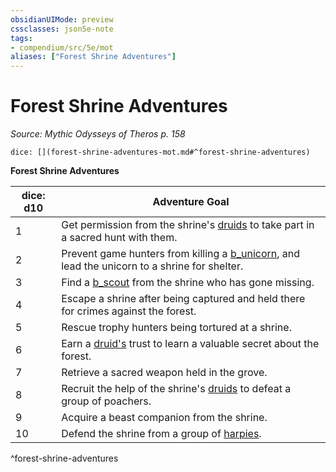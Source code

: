 ```yaml
---
obsidianUIMode: preview
cssclasses: json5e-note
tags:
- compendium/src/5e/mot
aliases: ["Forest Shrine Adventures"]
---
```

# Forest Shrine Adventures
*Source: Mythic Odysseys of Theros p. 158* 

`dice: [](forest-shrine-adventures-mot.md#^forest-shrine-adventures)`

**Forest Shrine Adventures**

| dice: d10 | Adventure Goal |
|-----------|----------------|
| 1 | Get permission from the shrine's [druids](b_druid.md) to take part in a sacred hunt with them. |
| 2 | Prevent game hunters from killing a [b_unicorn](2.%20GM%20Tools/5eTools%20Compendium%20&%20Rules/z_compendium/bestiary/celestial/b_unicorn.md), and lead the unicorn to a shrine for shelter. |
| 3 | Find a [b_scout](b_scout.md) from the shrine who has gone missing. |
| 4 | Escape a shrine after being captured and held there for crimes against the forest. |
| 5 | Rescue trophy hunters being tortured at a shrine. |
| 6 | Earn a [druid's](b_druid.md) trust to learn a valuable secret about the forest. |
| 7 | Retrieve a sacred weapon held in the grove. |
| 8 | Recruit the help of the shrine's [druids](b_druid.md) to defeat a group of poachers. |
| 9 | Acquire a beast companion from the shrine. |
| 10 | Defend the shrine from a group of [harpies](b_harpy.md). |
^forest-shrine-adventures